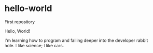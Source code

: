 # hello-world
First repository

Hello, World!

I'm learning how to program and falling deeper into the developer rabbit hole.
I like science; I like cars.
